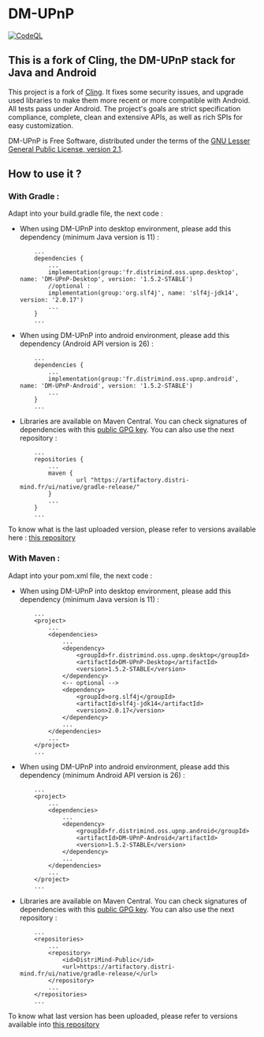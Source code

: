 DM-UPnP
====

[![CodeQL](https://github.com/JasonMahdjoub/DM-UPnP/actions/workflows/codeql-analysis.yml/badge.svg)](https://github.com/JasonMahdjoub/DM-UPnP/actions/workflows/codeql-analysis.yml)

This is a fork of Cling, the DM-UPnP stack for Java and Android
------------------------------------------------------------

This project is a fork of [Cling](https://github.com/4thline/cling). It fixes some security issues, and upgrade used libraries to make them more recent or more compatible with Android.
All tests pass under Android.
The project's goals are strict specification compliance, complete, clean and extensive APIs, as well as rich SPIs for easy customization.

DM-UPnP is Free Software, distributed under the terms of the [GNU Lesser General Public License, version 2.1](https://www.gnu.org/licenses/lgpl-2.1.html).

How to use it ?
---------------
### With Gradle :

Adapt into your build.gradle file, the next code :

 - When using DM-UPnP into desktop environment, please add this dependency (minimum Java version is 11) :
    ```
	    ...
	    dependencies {
		    ...
		    implementation(group:'fr.distrimind.oss.upnp.desktop', name: 'DM-UPnP-Desktop', version: '1.5.2-STABLE')
		    //optional :
		    implementation(group:'org.slf4j', name: 'slf4j-jdk14', version: '2.0.17')
		    ...
	    }
	    ...
    ```

 - When using DM-UPnP into android environment, please add this dependency (Android API version is 26) :

    ```
	    ...
	    dependencies {
		    ...
		    implementation(group:'fr.distrimind.oss.upnp.android', name: 'DM-UPnP-Android', version: '1.5.2-STABLE')
		    ...
	    }
	    ...
    ```

 - Libraries are available on Maven Central. You can check signatures of dependencies with this [public GPG key](key-2023-10-09.pub). You can also use the next repository : 
    ```
        ...
        repositories {
            ...
            maven {
                    url "https://artifactory.distri-mind.fr/ui/native/gradle-release/"
            }
            ...
        }
        ...
    ```

To know what is the last uploaded version, please refer to versions available here : [this repository](https://artifactory.distri-mind.fr/ui/native/DistriMind-Public/fr/distrimind/oss/upnp/)
### With Maven :
Adapt into your pom.xml file, the next code :
 - When using DM-UPnP into desktop environment, please add this dependency (minimum Java version is 11) :
    ```
        ...
        <project>
            ...
            <dependencies>
                ...
                <dependency>
                    <groupId>fr.distrimind.oss.upnp.desktop</groupId>
                    <artifactId>DM-UPnP-Desktop</artifactId>
                    <version>1.5.2-STABLE</version>
                </dependency>
                <-- optional -->
                <dependency>
                    <groupId>org.slf4j</groupId>
                    <artifactId>slf4j-jdk14</artifactId>
                    <version>2.0.17</version>
                </dependency>   
                ...
            </dependencies>
            ...
        </project>
        ...
    ```
   
 - When using DM-UPnP into android environment, please add this dependency (minimum Android API version is 26) :
    ```
        ...
        <project>
            ...
            <dependencies>
                ...
                <dependency>
                    <groupId>fr.distrimind.oss.upnp.android</groupId>
                    <artifactId>DM-UPnP-Android</artifactId>
                    <version>1.5.2-STABLE</version>
                </dependency>
                ...
            </dependencies>
            ...
        </project>
        ...
    ```
   
 - Libraries are available on Maven Central. You can check signatures of dependencies with this [public GPG key](key-2023-10-09.pub). You can also use the next repository : 
    ```
        ...
        <repositories>
            ...
            <repository>
                <id>DistriMind-Public</id>
                <url>https://artifactory.distri-mind.fr/ui/native/gradle-release/</url>
            </repository>
            ...
        </repositories>
        ...		
    ```
To know what last version has been uploaded, please refer to versions available into [this repository](https://artifactory.distri-mind.fr/ui/native/DistriMind-Public/fr/distrimind/oss/upnp/)


